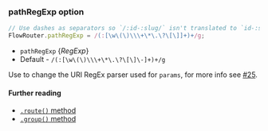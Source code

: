 ### pathRegExp option

```js
// Use dashes as separators so `/:id-:slug/` isn't translated to `id-:slug` but to `:id`-`:slug`
FlowRouter.pathRegExp = /(:[\w\(\)\\\+\*\.\?\[\]]+)+/g;
```
 - `pathRegExp` {*RegExp*}
 - Default - `/(:[\w\(\)\\\+\*\.\?\[\]\-]+)+/g`

Use to change the URI RegEx parser used for `params`, for more info see [#25](https://github.com/VeliovGroup/flow-router/issues/25).

#### Further reading
 - [`.route()` method](https://github.com/VeliovGroup/flow-router/blob/master/docs/api/route.md)
 - [`.group()` method](https://github.com/VeliovGroup/flow-router/blob/master/docs/api/group.md)
